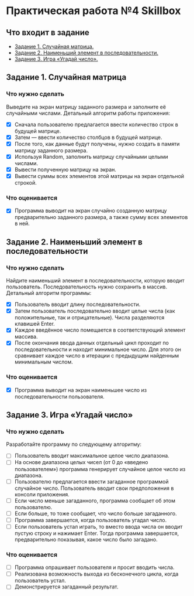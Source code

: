 # Практическая работа №4 Skillbox
## Что входит в задание
* [Задание 1. Случайная матрица.](#задание-1-случайная-матрица)
* [Задание 2. Наименьший элемент в последовательности.](#задание-2-наименьший-элемент-в-последовательности)
* [Задание 3. Игра «Угадай число».](#задание-3-игра-угадай-число)

## Задание 1. Случайная матрица
### Что нужно сделать
Выведите на экран матрицу заданного размера и заполните её случайными числами. Детальный алгоритм работы приложения:
- [x] Сначала пользователю предлагается ввести количество строк в будущей матрице.
- [x] Затем — ввести количество столбцов в будущей матрице.
- [x] После того, как данные будут получены, нужно создать в памяти матрицу заданного размера.
- [x] Используя Random, заполнить матрицу случайными целыми числами.
- [x] Вывести полученную матрицу на экран. 
- [x] Вывести суммы всех элементов этой матрицы на экран отдельной строкой.

### Что оценивается
- [x] Программа выводит на экран случайно созданную матрицу предварительно заданного размера, а также сумму всех элементов в ней.

## Задание 2. Наименьший элемент в последовательности
### Что нужно сделать
Найдите наименьший элемент в последовательности, которую вводит пользователь. Последовательность нужно сохранить в массив. Детальный алгоритм программы:
- [x] Пользователь вводит длину последовательности. 
- [x] Затем пользователь последовательно вводит целые числа (как положительные, так и отрицательные). Числа разделяются клавишей Enter.
- [x] Каждое введённое число помещается в соответствующий элемент массива.
- [x] После окончания ввода данных отдельный цикл проходит по последовательности и находит минимальное число. Для этого он сравнивает каждое число в итерации с предыдущим найденным минимальным числом. 

### Что оценивается
- [x] Программа выводит на экран наименьшее число из последовательности пользователя. 

## Задание 3. Игра «Угадай число» 
### Что нужно сделать
Разработайте программу по следующему алгоритму:
- [ ] Пользователь вводит максимальное целое число диапазона. 
- [ ] На основе диапазона целых чисел (от 0 до «введено пользователем») программа генерирует случайное целое число из диапазона. 
- [ ] Пользователю предлагается ввести загаданное программой случайное число. Пользователь вводит свои предположения в консоли приложения. 
- [ ] Если число меньше загаданного, программа сообщает об этом пользователю. 
- [ ] Если больше, то тоже сообщает, что число больше загаданного. 
- [ ] Программа завершается, когда пользователь угадал число. 
- [ ] Если пользователь устал играть, то вместо ввода числа он вводит пустую строку и нажимает Enter. Тогда программа завершается, предварительно показывая, какое число было загадано.

### Что оценивается
- [ ] Программа опрашивает пользователя и просит вводить числа. 
- [ ] Реализована возможность выхода из бесконечного цикла, когда пользователь устал.
- [ ] Демонстрируется загаданный результат. 
